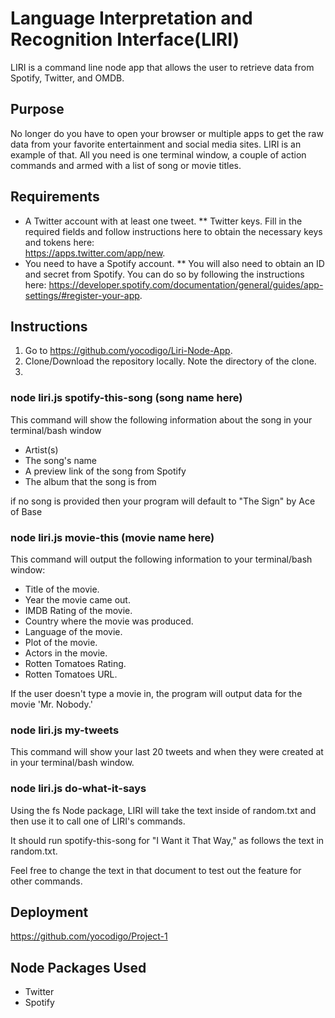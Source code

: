 # Language Interpretation and Recognition Interface(LIRI)
LIRI is a command line node app that allows the user to retrieve data from Spotify, Twitter, and OMDB.

## Purpose
No longer do you have to open your browser or multiple apps to get the raw data from your favorite entertainment and social media sites. LIRI is an example of that. All you need is one terminal window, a couple of action commands and armed with a list of song or movie titles.

## Requirements
* A Twitter account with at least one tweet.
  ** Twitter keys. Fill in the required fields and follow instructions here to obtain the necessary keys and tokens here:     
     https://apps.twitter.com/app/new.
* You need to have a Spotify account.
  ** You will also need to obtain an ID and secret from Spotify. You can do so by following the instructions here: 
     https://developer.spotify.com/documentation/general/guides/app-settings/#register-your-app.

## Instructions
1. Go to https://github.com/yocodigo/Liri-Node-App.
2. Clone/Download the repository locally. Note the directory of the clone.
3. 

### node liri.js spotify-this-song (song name here)

This command will show the following information about the song in your terminal/bash window

   * Artist(s)
   * The song's name
   * A preview link of the song from Spotify
   * The album that the song is from

if no song is provided then your program will default to
"The Sign" by Ace of Base


### node liri.js movie-this (movie name here)

This command will output the following information to your terminal/bash window:
   * Title of the movie.
   * Year the movie came out.
   * IMDB Rating of the movie.
   * Country where the movie was produced.
   * Language of the movie.
   * Plot of the movie.
   * Actors in the movie.
   * Rotten Tomatoes Rating.
   * Rotten Tomatoes URL.

If the user doesn't type a movie in, the program will output data for the movie 'Mr. Nobody.'


### node liri.js my-tweets

This command will show your last 20 tweets and when they were created at in your terminal/bash window.


### node liri.js do-what-it-says 

Using the fs Node package, LIRI will take the text inside of random.txt and then use it to call one of LIRI's commands. 

It should run spotify-this-song for "I Want it That Way," as follows the text in random.txt.

Feel free to change the text in that document to test out the feature for other commands.


## Deployment
https://github.com/yocodigo/Project-1

## Node Packages Used
* Twitter
* Spotify






